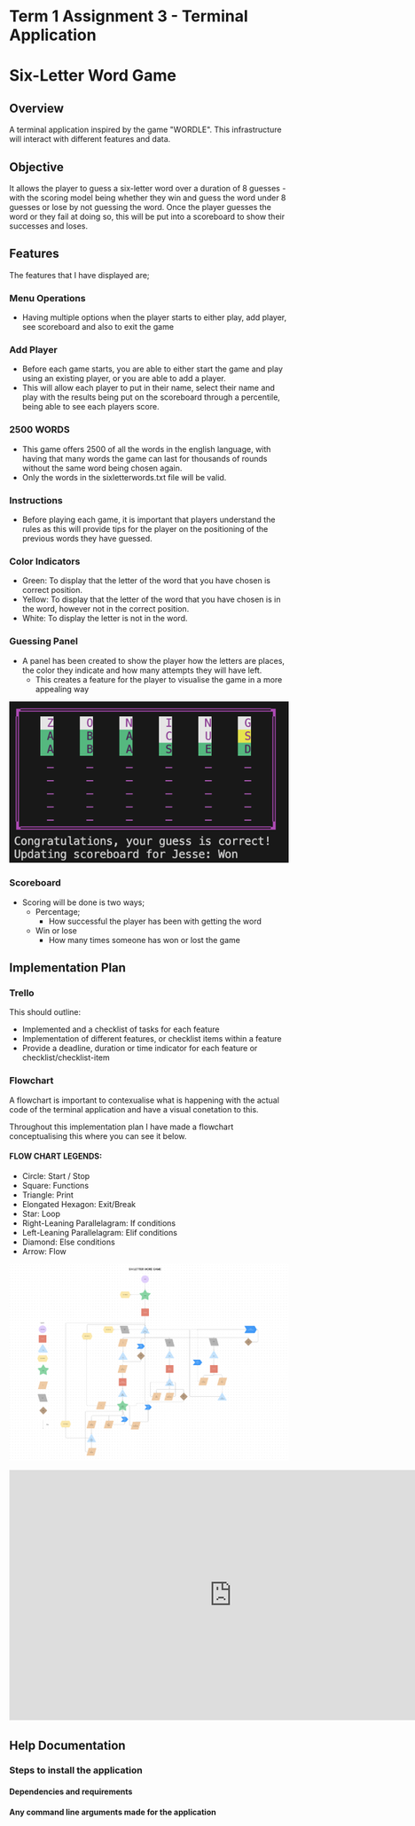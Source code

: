 # Term 1 Assignment 3 - Terminal Application
# Six-Letter Word Game

## Overview
A terminal application inspired by the game "WORDLE".
This infrastructure will interact with different features and data.

## Objective 
It allows the player to guess a six-letter word over a duration of 8 guesses - with the scoring model being whether they win and guess the word under 8 guesses or lose by not guessing the word.
Once the player guesses the word or they fail at doing so, this will be put into a scoreboard to show their successes and loses.

## Features
The features that I have displayed are;

### Menu Operations
- Having multiple options when the player starts to either play, add player, see scoreboard and also to exit the game

### Add Player
- Before each game starts, you are able to either start the game and play using an existing player, or you are able to add a player.
- This will allow each player to put in their name, select their name and play with the results being put on the scoreboard through a percentile, being able to see each players score.

### 2500 WORDS 
- This game offers 2500 of all the words in the english language, with having that many words the game can last for thousands of rounds without the same word being chosen again.
- Only the words in the sixletterwords.txt file will be valid.

### Instructions
- Before playing each game, it is important that players understand the rules as this will provide tips for the player on the positioning of the previous words they have guessed.

### Color Indicators
- Green: To display that the letter of the word that you have chosen is correct position.
- Yellow: To display that the letter of the word that you have chosen is in the word, however not in the correct position.
- White: To display the letter is not in the word.

### Guessing Panel
- A panel has been created to show the player how the letters are places, the color they indicate and how many attempts they will have left.
    - This creates a feature for the player to visualise the game in a more appealing way

![alt text](<data/Guessing Panel.png>)

### Scoreboard
- Scoring will be done is two ways;
    - Percentage;
        - How successful the player has been with getting the word
    - Win or lose
        - How many times someone has won or lost the game


## Implementation Plan

### Trello
This should outline:
- Implemented and a checklist of tasks for each feature
- Implementation of different features, or checklist items within a feature
- Provide a deadline, duration or time indicator for each feature or checklist/checklist-item

### Flowchart
A flowchart is important to contexualise what is happening with the actual code of the terminal application and have a visual conetation to this.

Throughout this implementation plan I have made a flowchart conceptualising this where you can see it below.

#### FLOW CHART LEGENDS:
- Circle: Start / Stop
- Square: Functions
- Triangle: Print
- Elongated Hexagon: Exit/Break
- Star: Loop
- Right-Leaning Parallelagram: If conditions
- Left-Leaning Parallelagram: Elif conditions
- Diamond: Else conditions
- Arrow: Flow

![alt text](<data/Flowchart.png>)

<iframe style="border: 1px solid rgba(0, 0, 0, 0.1);" width="800" height="450" src="https://www.figma.com/embed?embed_host=share&url=https%3A%2F%2Fwww.figma.com%2Fboard%2FZgTfT6PwpQSEgNo92No7bX%2FSIX-LETTER-WORD-GAME%3Fnode-id%3D0-1%26t%3DIiUX5zujBBSg9R3k-1" allowfullscreen></iframe>

###

## Help Documentation

### Steps to install the application
#### Dependencies and requirements

#### Any command line arguments made for the application